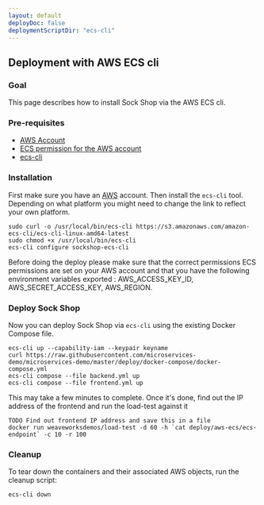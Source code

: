 ```yaml
---
layout: default
deployDoc: false
deploymentScriptDir: "ecs-cli"
---
```


## Deployment with AWS ECS cli

### Goal

This page describes how to install Sock Shop via the AWS ECS cli.

### Pre-requisites

* [AWS Account](https://aws.amazon.com/)
* [ECS permission for the AWS account](http://docs.aws.amazon.com/AmazonECS/latest/developerguide/IAMPolicyExamples.html)
* [ecs-cli](http://docs.aws.amazon.com/AmazonECS/latest/developerguide/ECS_CLI_installation.html)

### Installation

First make sure you have an [AWS](http://aws.amazon.com) account. Then install the `ecs-cli` tool. Depending on what platform you might need to change the
link to reflect your own platform.

<!-- deploy-doc require-env AWS_ACCESS_KEY_ID AWS_SECRET_ACCESS_KEY AWS_REGION -->
<!-- deploy-doc-start pre-install -->

    sudo curl -o /usr/local/bin/ecs-cli https://s3.amazonaws.com/amazon-ecs-cli/ecs-cli-linux-amd64-latest
    sudo chmod +x /usr/local/bin/ecs-cli
    ecs-cli configure sockshop-ecs-cli

<!-- deploy-doc-end -->

Before doing the deploy please make sure that the correct permissions ECS permissions are set on your AWS account and that you
have the following environment variables exported : AWS_ACCESS_KEY_ID, AWS_SECRET_ACCESS_KEY, AWS_REGION.

### Deploy Sock Shop

Now you can deploy Sock Shop via `ecs-cli` using the existing Docker Compose file.

<!-- deploy-doc-start create-infrastructure -->

    ecs-cli up --capability-iam --keypair keyname
    curl https://raw.githubusercontent.com/microservices-demo/microservices-demo/master/deploy/docker-compose/docker-compose.yml
    ecs-cli compose --file backend.yml up
    ecs-cli compose --file frontend.yml up
    
<!-- deploy-doc-end -->

This may take a few minutes to complete. Once it's done, find out the IP address of the frontend and run the load-test against it

<!-- deploy-doc-start run-tests -->

    TODO Find out frontend IP address and save this in a file
    docker run weaveworksdemos/load-test -d 60 -h `cat deploy/aws-ecs/ecs-endpoint` -c 10 -r 100

<!-- deploy-doc-end -->

### Cleanup

To tear down the containers and their associated AWS objects, run the cleanup script:

<!-- deploy-doc-start destroy-infrastructure -->

    ecs-cli down

<!-- deploy-doc-end -->
